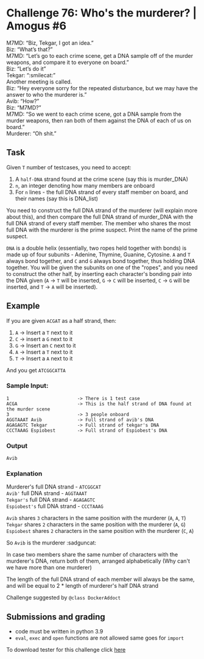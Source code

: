 # Challenge 76: Who's the murderer? | Amogus #6

M7MD: “Biz, Tekgar, I got an idea.”  
Biz: “What’s that?”  
M7MD: “Let’s go to each crime scene, get a DNA sample off of the murder weapons, and compare it to everyone on board.”  
Biz: “Let’s do it”  
Tekgar: “:smilecat:”  
Another meeting is called.  
Biz: “Hey everyone sorry for the repeated disturbance, but we may have the answer to who the murderer is.”  
Avib: “How?”  
Biz: “M7MD?”  
M7MD: “So we went to each crime scene, got a DNA sample from the murder weapons, then ran both of them against the DNA   of each of us on board.”  
Murderer: “Oh shit.”

## Task

Given `T` number of testcases, you need to accept:

1. A `half-DNA` strand found at the crime scene (say this is murder_DNA)
2. `n`, an integer denoting how many members are onboard
3. For `n` lines - the full DNA strand of every staff member on board, and their names (say this is DNA_list)

You need to construct the full DNA strand of the murderer (will explain more about this), and then compare the full DNA strand of murder_DNA with the full DNA strand of every staff member. The member who shares the most full DNA with the murderer is the prime suspect. Print the name of the prime suspect.

`DNA` is a double helix (essentially, two ropes held together with bonds) is made up of four subunits - Adenine, Thymine, Guanine, Cytosine. `A` and `T` always bond together, and `C` and `G` always bond together, thus holding DNA together. You will be given the subunits on one of the "ropes", and you need to construct the other half, by inserting each character's bonding pair into the DNA given (`A` -> `T` will be inserted, `G` -> `C` will be inserted, `C` -> `G` will be inserted, and `T` -> `A` will be inserted).

## Example

If you are given `ACGAT` as a half strand, then:

1. `A` -> Insert a `T` next to it
2. `C` -> insert a `G` next to it
3. `G` -> Insert an `C` next to it
4. `A` -> Insert a `T` next to it
5. `T` -> Insert a `A` next to it

And you get `ATCGGCATTA`

### Sample Input:
```
1                         -> There is 1 test case
ACGA                      -> This is the half strand of DNA found at the murder scene
3                         -> 3 people onboard
AGGTAAAT Avib             -> Full strand of avib's DNA
AGAGAGTC Tekgar           -> Full strand of tekgar's DNA
CCCTAAAG Espiobest        -> Full strand of Espiobest's DNA
```

### Output
```
Avib
```

### Explanation

Murderer's full DNA strand     - `ATCGGCAT`  
`Avib'` full DNA strand        - `AGGTAAAT`  
`Tekgar's` full DNA strand     - `AGAGAGTC`  
`Espiobest's` full DNA strand  - `CCCTAAAG`  

`Avib` shares `3` characters in the same position with the murderer (`A`, `A`, `T`)  
`Tekgar` shares `2` characters in the same position with the murderer (`A`, `G`)  
`Espiobest` shares `2` characters in the same position with the murderer (`C`, `A`)  

So `Avib` is the murderer :sadguncat:

In case two members share the same number of characters with the murderer's DNA, return both of them, arranged alphabetically (Why can't we have more than one murderer)

The length of the full DNA strand of each member will always be the same, and will be equal to 2 * length of murderer's half DNA strand

Challenge suggested by `@class DockerAddoct`

## Submissions and grading

- code must be written in python 3.9
- `eval`, `exec` and `open` functions are not allowed same goes for `import`

To download tester for this challenge click [here](https://downgit.github.io/#/home?url=https://github.com/Pomroka/TWT_Challenges_Tester/tree/main/PreviousChallenges/Challenge_76)